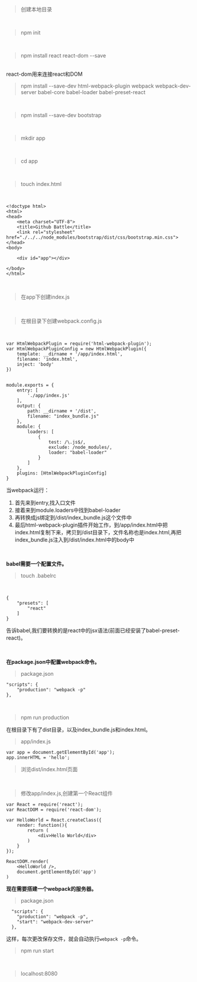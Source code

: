 > 创建本地目录

<br>

> npm init

<br>

> npm install react react-dom --save

<br>
react-dom用来连接react和DOM

<br>

> npm install --save-dev html-webpack-plugin webpack webpack-dev-server babel-core babel-loader babel-preset-react

<br>

> npm install --save-dev bootstrap

<br>

> mkdir app

<br>

> cd app

<br>

> touch index.html

<br>

	<!doctype html>
	<html>
	<head>
	    <meta charset="UTF-8">
	    <title>Github Battle</title>
	    <link rel="stylesheet" href="./../../node_modules/bootstrap/dist/css/bootstrap.min.css">
	</head>
	<body>
	
	    <div id="app"></div>
	
	</body>
	</html>

<br>

> 在app下创建index.js

<br>

> 在根目录下创建webpack.config.js

<br>

	var HtmlWebpackPlugin = require('html-webpack-plugin');
	var HtmlWebpackPluginConfig = new HtmlWebpackPlugin({
	    template: __dirname + '/app/index.html',
	    filename: 'index.html',
	    inject: 'body'
	})
	
	
	module.exports = {
	    entry: [ 
	        './app/index.js'
	    ],
	    output: {
	        path: __dirname + '/dist',
	        filename: "index_bundle.js"
	    },
	    module: {
	        loaders: [
	            {
	                test: /\.js$/,
	                exclude: /node_modules/,
	                loader: "babel-loader"
	            }
	        ]
	    },
	    plugins: [HtmlWebpackPluginConfig]
	}

当webpack运行：
1. 首先来到entry,找入口文件
2. 接着来到module.loaders中找到babel-loader
3. 再转换成js绑定到/dist/index_bundle.js这个文件中
4. 最后html-webpack-plugin插件开始工作，到/app/index.html中把index.html复制下来，拷贝到/dist目录下，文件名称也是index.html,再把index_bundle.js注入到/dist/index.html中的body中

<br>

**babel需要一个配置文件。**

> touch .babelrc

<br>

	{
	    "presets": [
	        "react"
	    ]
	}
告诉babel,我们要转换的是react中的jsx语法(前面已经安装了babel-preset-react)。

<br>

**在package.json中配置webpack命令。**
> package.json

	"scripts": {
		"production": "webpack -p"
	},


<br>

> npm run production

在根目录下有了dist目录，以及index_bundle.js和index.html。

> app/index.js

	var app = document.getElementById('app');
	app.innerHTML = 'hello';

> 浏览dist/index.html页面

<br>

> 修改app/index.js,创建第一个React组件

	var React = require('react');
	var ReactDOM = require('react-dom');
	
	var HelloWorld = React.createClass({
	    render: function(){
	        return (
	            <div>Hello World</div>
	        )
	    }
	});
	
	ReactDOM.render(
	    <HelloWorld />,
	    document.getElementById('app')
	)

**现在需要搭建一个webpack的服务器。**

> package.json

	  "scripts": {
	    "production": "webpack -p",
	    "start": "webpack-dev-server"
	  },
这样，每次更改保存文件，就会自动执行`webpack -p`命令。

> npm run start

<br>

> localhost:8080

